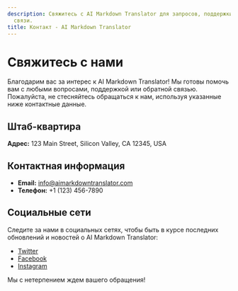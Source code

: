 ```yaml
---
description: Свяжитесь с AI Markdown Translator для запросов, поддержки и обратной
  связи.
title: Контакт - AI Markdown Translator
---
```


# Свяжитесь с нами

Благодарим вас за интерес к AI Markdown Translator! Мы готовы помочь вам с любыми вопросами, поддержкой или обратной связью. Пожалуйста, не стесняйтесь обращаться к нам, используя указанные ниже контактные данные.

## Штаб-квартира

**Адрес:** 123 Main Street, Silicon Valley, CA 12345, USA

## Контактная информация

- **Email:** info@aimarkdowntranslator.com
- **Телефон:** +1 (123) 456-7890

## Социальные сети

Следите за нами в социальных сетях, чтобы быть в курсе последних обновлений и новостей о AI Markdown Translator:

- [Twitter](https://twitter.com/aimarkdowntranslator)
- [Facebook](https://www.facebook.com/aimarkdowntranslator)
- [Instagram](https://www.instagram.com/aimarkdowntranslator)

Мы с нетерпением ждем вашего обращения!